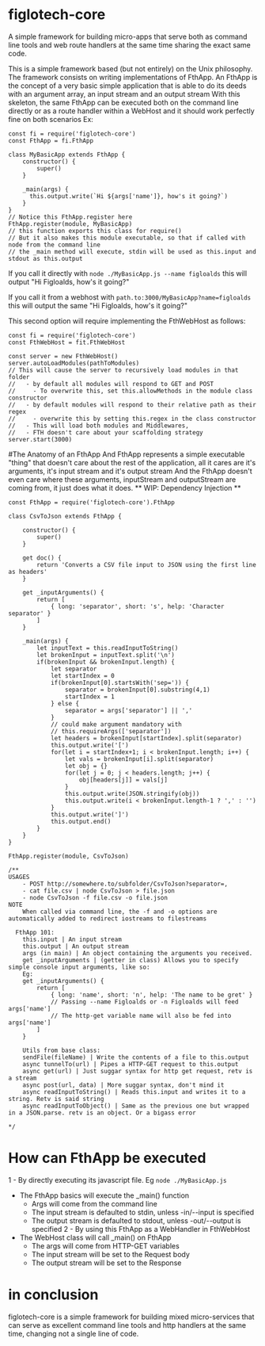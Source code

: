# figlotech-core
A simple framework for building micro-apps that serve both as command line tools and web route handlers at the same time sharing the exact same code.

This is a simple framework based (but not entirely) on the Unix philosophy.
The framework consists on writing implementations of FthApp.
An FthApp is the concept of a very basic simple application that is able to do its deeds with an argument array, an input stream and an output stream
With this skeleton, the same FthApp can be executed both on the command line directly or as a route handler within a WebHost and it should work perfectly fine on both scenarios
Ex:
```
const fi = require('figlotech-core')
const FthApp = fi.FthApp

class MyBasicApp extends FthApp {
    constructor() {
        super()
    }
    
    _main(args) {
      this.output.write(`Hi ${args['name']}, how's it going?`)
    }
}
// Notice this FthApp.register here
FthApp.register(module, MyBasicApp)
// this function exports this class for require()
// But it also makes this module executable, so that if called with node from the command line
// the _main method will execute, stdin will be used as this.input and stdout as this.output
```
If you call it directly with 
```node ./MyBasicApp.js --name figloalds``` 
this will output 
"Hi Figloalds, how's it going?"

If you call it from a webhost with 
```path.to:3000/MyBasicApp?name=figloalds``` this will output the same
"Hi Figloalds, how's it going?"

This second option will require implementing the FthWebHost as follows:
```
const fi = require('figlotech-core')
const FthWebHost = fit.FthWebHost

const server = new FthWebHost()
server.autoLoadModules(pathToModules)
// This will cause the server to recursively load modules in that folder
//   - by default all modules will respond to GET and POST
//     - To overwrite this, set this.allowMethods in the module class constructor
//   - by default modules will respond to their relative path as their regex
//     - overwrite this by setting this.regex in the class constructor
//   - This will load both modules and Middlewares, 
//   - FTH doesn't care about your scaffolding strategy
server.start(3000)
```

#The Anatomy of an FthApp
And FthApp represents a simple executable "thing" that doesn't care about the rest of the application, all it cares are it's arguments, it's input stream and it's output stream
And the FthApp doesn't even care where these arguments, inputStream and outputStream  are coming from, it just does what it does.
** WIP: Dependency Injection ** 
```
const FthApp = require('figlotech-core').FthApp

class CsvToJson extends FthApp {

    constructor() {
        super()
    }
    
    get doc() {
        return 'Converts a CSV file input to JSON using the first line as headers'
    }

    get _inputArguments() {
        return [
            { long: 'separator', short: 's', help: 'Character separator' }
        ]
    }

    _main(args) {
        let inputText = this.readInputToString()
        let brokenInput = inputText.split('\n')
        if(brokenInput && brokenInput.length) {
            let separator
            let startIndex = 0
            if(brokenInput[0].startsWith('sep=')) {
                separator = brokenInput[0].substring(4,1)
                startIndex = 1
            } else {
                separator = args['separator'] || ','
            }
            // could make argument mandatory with
            // this.requireArgs(['separator'])
            let headers = brokenInput[startIndex].split(separator)
            this.output.write('[')
            for(let i = startIndex+1; i < brokenInput.length; i++) {
                let vals = brokenInput[i].split(separator)
                let obj = {}
                for(let j = 0; j < headers.length; j++) {
                    obj[headers[j]] = vals[j]
                }
                this.output.write(JSON.stringify(obj))
                this.output.write(i < brokenInput.length-1 ? ',' : '')
            }
            this.output.write(']')
            this.output.end()
        }
    }
}

FthApp.register(module, CsvToJson)

/**
USAGES
    - POST http://somewhere.to/subfolder/CsvToJson?separator=,
    - cat file.csv | node CsvToJson > file.json
    - node CsvToJson -f file.csv -o file.json 
NOTE
    When called via command line, the -f and -o options are automatically added to redirect iostreams to filestreams

  FthApp 101: 
    this.input | An input stream
    this.output | An output stream
    args (in main) | An object containing the arguments you received.
    get _inputArguments | (getter in class) Allows you to specify simple console input arguments, like so:
    Eg:
    get _inputArguments() {
        return [
            { long: 'name', short: 'n', help: 'The name to be gret' } 
            // Passing --name Figloalds or -n Figloalds will feed args['name']
            // The http-get variable name will also be fed into args['name']
        ]
    }
    
    Utils from base class:
    sendFile(fileName) | Write the contents of a file to this.output
    async tunnelTo(url) | Pipes a HTTP-GET request to this.output
    async get(url) | Just suggar syntax for http get request, retv is a stream
    async post(url, data) | More suggar syntax, don't mind it
    async readInputToString() | Reads this.input and writes it to a string. Retv is said string
    async readInputToObject() | Same as the previous one but wrapped in a JSON.parse. retv is an object. Or a bigass error 
    
*/
```

# How can FthApp be executed
1 - By directly executing its javascript file. Eg ```node ./MyBasicApp.js```
  - The FthApp basics will execute the _main() function
    - Args will come from the command line
    - The input stream is defaulted to stdin, unless -in/--input is specified
    - The output stream is defaulted to stdout, unless -out/--output is specified
2 - By using this FthApp as a WebHandler in FthWebHost
  - The WebHost class will call _main() on FthApp
    - The args will come from HTTP-GET variables
    - The input stream will be set to the Request body
    - The output stream will be set to the Response
    
# in conclusion
figlotech-core is a simple framework for building mixed micro-services that can serve as excellent command line tools and http handlers at the same time, changing not a single line of code.
